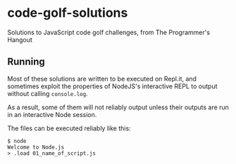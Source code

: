 # code-golf-solutions

Solutions to JavaScript code golf challenges, from The Programmer's Hangout

## Running

Most of these solutions are written to be executed on Repl.it, and sometimes exploit the properties of NodeJS's interactive REPL to output without calling `console.log`.

As a result, some of them will not reliably output unless their outputs are run in an interactive Node session.

The files can be executed reliably like this:

```
$ node
Welcome to Node.js
> .load 01_name_of_script.js
```